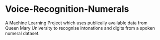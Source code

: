 # Voice-Recognition-Numerals
A Machine Learning Project which uses publically available data from Queen Mary University to recognise intonations and digits from a spoken numeral dataset.
